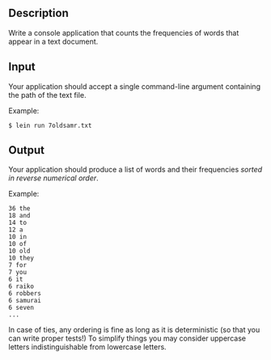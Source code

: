 ## Description
Write a console application that counts the frequencies of words that appear in a text document.

## Input
Your application should accept a single command-line argument containing the path of the text file.

Example:
```
$ lein run 7oldsamr.txt
```

## Output
Your application should produce a list of words and their frequencies _sorted in reverse numerical order_.

Example:
```
36 the
18 and
14 to
12 a
10 in
10 of
10 old
10 they
7 for
7 you
6 it
6 raiko
6 robbers
6 samurai
6 seven
...
```

In case of ties, any ordering is fine as long as it is deterministic (so that you can write proper tests!) To simplify things you may consider uppercase letters indistinguishable from lowercase letters.
